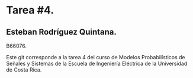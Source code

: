 # Tarea #4.
## Esteban Rodríguez Quintana.
B66076.

Este git corresponde a la tarea 4 del curso de Modelos Probabilísticos de Señales y Sistemas de la Escuela de Ingeniería Eléctrica de la Universidad de Costa Rica.
